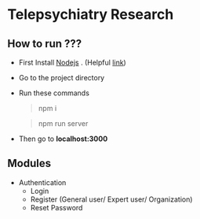 # Telepsychiatry Research

## How to run ???

- First Install [Nodejs](https://nodejs.org/en/) . (Helpful [link](https://www.youtube.com/watch?v=OsaMcvF1xaE&feature=youtu.be&fbclid=IwAR2iu4ZzFYCnih2OA5aK9h9ii9KRCgK0-747GocK-386R_AvXjNymmNvwFA))
- Go to the project directory
- Run these commands
  
  > npm i
  
  > npm run server
- Then go to **localhost:3000**

## Modules

- Authentication
  - Login
  - Register (General user/ Expert user/ Organization)
  - Reset Password
